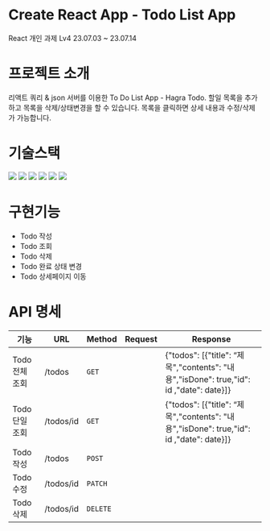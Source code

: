 # Create React App - Todo List App
React 개인 과제 Lv4 23.07.03 ~ 23.07.14

# 프로젝트 소개
리액트 쿼리 & json 서버를 이용한 To Do List App - Hagra Todo.
할일 목록을 추가하고 목록을 삭제/상태변경을 할 수 있습니다.
목록을 클릭하면 상세 내용과 수정/삭제가 가능합니다.

# 기술스택
<img src="https://img.shields.io/badge/html5-E34F26?style=for-the-badge&logo=html5&logoColor=white"> <img src="https://img.shields.io/badge/css-1572B6?style=for-the-badge&logo=css3&logoColor=white"> <img src="https://img.shields.io/badge/javascript-F7DF1E?style=for-the-badge&logo=javascript&logoColor=black"> <img src="https://img.shields.io/badge/react-61DAFB?style=for-the-badge&logo=react&logoColor=black"> <img src="https://img.shields.io/badge/github-181717?style=for-the-badge&logo=github&logoColor=white"> <img src="https://img.shields.io/badge/git-F05032?style=for-the-badge&logo=git&logoColor=white">

# 구현기능
  - Todo 작성
  - Todo 조회
  - Todo 삭제
  - Todo 완료 상태 변경
  - Todo 상세페이지 이동
    
# API 명세

| 기능   | URL         | Method | Request                                      | Response                                             |
| ------ | ------------ | -------- | ------------------------------------------- | -------------------------------------------------- |
| Todo 전체 조회 | /todos | `GET`   |     | {"todos": [{"title": “제목","contents": "내용","isDone": true,"id": id ,"date": date}]} |
| Todo 단일 조회 | /todos/id| `GET`   |   |{"todos": [{"title": “제목","contents": "내용","isDone": true,"id": id ,"date": date}]}|
| Todo 작성 | /todos | `POST`     |        |             |
| Todo 수정 | /todos/id    | `PATCH`    |     |      |
| Todo 삭제 | /todos/id    | `DELETE`    |   |     |
